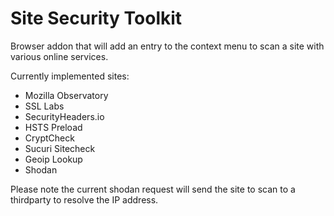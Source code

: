 # Site Security Toolkit

Browser addon that will add an entry to the context menu to scan a site with various online services.

Currently implemented sites:

* Mozilla Observatory
* SSL Labs
* SecurityHeaders.io
* HSTS Preload
* CryptCheck
* Sucuri Sitecheck
* Geoip Lookup
* Shodan

Please note the current shodan request will send the site to scan to a thirdparty to resolve the IP address.

